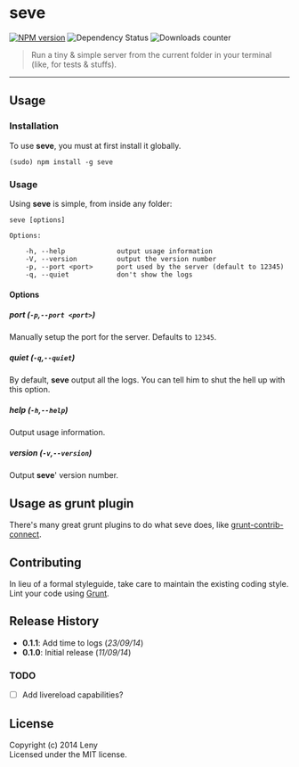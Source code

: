 # seve

[![NPM version](http://img.shields.io/npm/v/seve.svg)](https://www.npmjs.org/package/seve) ![Dependency Status](https://david-dm.org/leny/seve.svg) ![Downloads counter](http://img.shields.io/npm/dm/seve.svg)

> Run a tiny & simple server from the current folder in your terminal (like, for tests & stuffs).

* * *

## Usage

### Installation

To use **seve**, you must at first install it globally.

    (sudo) npm install -g seve

### Usage

Using **seve** is simple, from inside any folder: 

    seve [options]
    
    Options:

        -h, --help             output usage information
        -V, --version          output the version number
        -p, --port <port>      port used by the server (default to 12345)
        -q, --quiet            don't show the logs
    
#### Options

##### port (`-p`,`--port <port>`)

Manually setup the port for the server. Defaults to `12345`.

##### quiet (`-q`,`--quiet`)

By default, **seve** output all the logs. You can tell him to shut the hell up with this option.

##### help (`-h`,`--help`)

Output usage information.

##### version (`-v`,`--version`)

Output **seve**' version number.

## Usage as grunt plugin

There's many great grunt plugins to do what seve does, like [grunt-contrib-connect](https://github.com/gruntjs/grunt-contrib-connect).
    
## Contributing

In lieu of a formal styleguide, take care to maintain the existing coding style. Lint your code using [Grunt](http://gruntjs.com/).

## Release History

* **0.1.1**: Add time to logs (*23/09/14*)
* **0.1.0**: Initial release (*11/09/14*)

### TODO

* [ ] Add livereload capabilities?

## License
Copyright (c) 2014 Leny  
Licensed under the MIT license.
